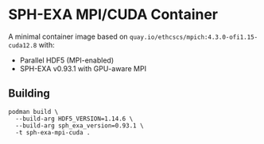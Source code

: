 # SPH-EXA MPI/CUDA Container

A minimal container image based on `quay.io/ethcscs/mpich:4.3.0-ofi1.15-cuda12.8` with:

- Parallel HDF5 (MPI-enabled)  
- SPH-EXA v0.93.1 with GPU-aware MPI  

## Building
~~~
podman build \
  --build-arg HDF5_VERSION=1.14.6 \
  --build-arg sph_exa_version=0.93.1 \
  -t sph-exa-mpi-cuda .
~~~
